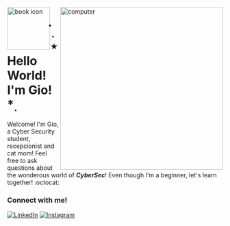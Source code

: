 <img align="right" alt="computer" height="380" src="https://cdn-icons-png.flaticon.com/512/10740/10740609.png">
<img align="left" alt="book icon" width="100" height="100" src="https://cdn-icons-png.flaticon.com/128/4584/4584394.png">

# ๋࣭ ⭑ Hello World! I'm Gio! *࣭ 

Welcome! I'm Gio, a Cyber Security student, recepcionist and cat mom! Feel free to ask questions about the wonderous world of ***CyberSec***! Even though I'm a beginner, let's learn together! :octocat: 

### Connect with me!

[![LinkedIn](https://img.shields.io/badge/-LinkedIn-000?style=for-the-badge&logo=linkedin&logoColor=6753B2&color:FFF)](https://www.linkedin.com/in/giovanamatulu/) 
[![Instagram](https://img.shields.io/badge/-Instagram-000?style=for-the-badge&logo=instagram&logoColor=6753B2&color:FFF)](https://www.instagram.com/giomatulu/)

